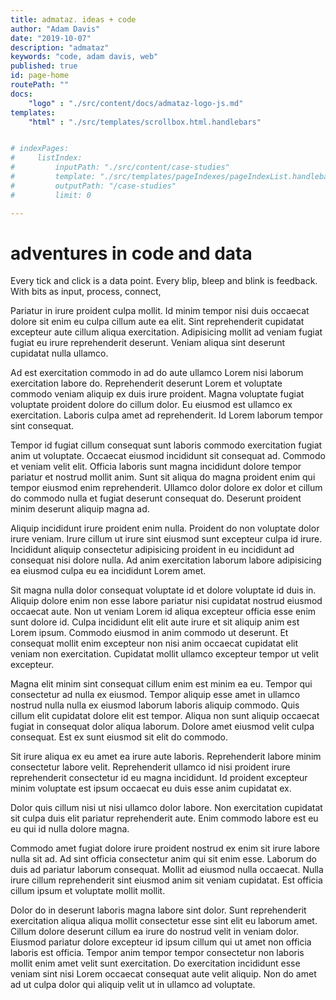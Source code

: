 ```yaml
---
title: admataz. ideas + code
author: "Adam Davis"
date: "2019-10-07"
description: "admataz"
keywords: "code, adam davis, web"
published: true
id: page-home
routePath: ""
docs: 
    "logo" : "./src/content/docs/admataz-logo-js.md"
templates: 
    "html" : "./src/templates/scrollbox.html.handlebars"


# indexPages: 
#     listIndex:
#         inputPath: "./src/content/case-studies"
#         template: "./src/templates/pageIndexes/pageIndexList.handlebars"
#         outputPath: "/case-studies"
#         limit: 0

---
```


# adventures in code and data


Every tick and click is a data point. Every blip, bleep and blink is feedback. 
With bits as input, process, connect,  


Pariatur in irure proident culpa mollit. Id minim tempor nisi duis occaecat dolore sit enim eu culpa cillum aute ea elit. Sint reprehenderit cupidatat excepteur aute cillum aliqua exercitation. Adipisicing mollit ad veniam fugiat fugiat eu irure reprehenderit deserunt. Veniam aliqua sint deserunt cupidatat nulla ullamco.

Ad est exercitation commodo in ad do aute ullamco Lorem nisi laborum exercitation labore do. Reprehenderit deserunt Lorem et voluptate commodo veniam aliquip ex duis irure proident. Magna voluptate fugiat voluptate proident dolore do cillum dolor. Eu eiusmod est ullamco ex exercitation. Laboris culpa amet ad reprehenderit. Id Lorem laborum tempor sint consequat.

Tempor id fugiat cillum consequat sunt laboris commodo exercitation fugiat anim ut voluptate. Occaecat eiusmod incididunt sit consequat ad. Commodo et veniam velit elit. Officia laboris sunt magna incididunt dolore tempor pariatur et nostrud mollit anim. Sunt sit aliqua do magna proident enim qui tempor eiusmod enim reprehenderit. Ullamco dolor dolore ex dolor et cillum do commodo nulla et fugiat deserunt consequat do. Deserunt proident minim deserunt aliquip magna ad.

Aliquip incididunt irure proident enim nulla. Proident do non voluptate dolor irure veniam. Irure cillum ut irure sint eiusmod sunt excepteur culpa id irure. Incididunt aliquip consectetur adipisicing proident in eu incididunt ad consequat nisi dolore nulla. Ad anim exercitation laborum labore adipisicing ea eiusmod culpa eu ea incididunt Lorem amet.

Sit magna nulla dolor consequat voluptate id et dolore voluptate id duis in. Aliquip dolore enim non esse labore pariatur nisi cupidatat nostrud eiusmod occaecat aute. Non ut veniam Lorem id aliqua excepteur officia esse enim sunt dolore id. Culpa incididunt elit elit aute irure et sit aliquip anim est Lorem ipsum. Commodo eiusmod in anim commodo ut deserunt. Et consequat mollit enim excepteur non nisi anim occaecat cupidatat elit veniam non exercitation. Cupidatat mollit ullamco excepteur tempor ut velit excepteur.

Magna elit minim sint consequat cillum enim est minim ea eu. Tempor qui consectetur ad nulla ex eiusmod. Tempor aliquip esse amet in ullamco nostrud nulla nulla ex eiusmod laborum laboris aliquip commodo. Quis cillum elit cupidatat dolore elit est tempor. Aliqua non sunt aliquip occaecat fugiat in consequat dolor aliqua laborum. Dolore amet eiusmod velit culpa consequat. Est ex sunt eiusmod sit elit do commodo.

Sit irure aliqua ex eu amet ea irure aute laboris. Reprehenderit labore minim consectetur labore velit. Reprehenderit ullamco id nisi proident irure reprehenderit consectetur id eu magna incididunt. Id proident excepteur minim voluptate est ipsum occaecat eu duis esse anim cupidatat ex.

Dolor quis cillum nisi ut nisi ullamco dolor labore. Non exercitation cupidatat sit culpa duis elit pariatur reprehenderit aute. Enim commodo labore est eu eu qui id nulla dolore magna.

Commodo amet fugiat dolore irure proident nostrud ex enim sit irure labore nulla sit ad. Ad sint officia consectetur anim qui sit enim esse. Laborum do duis ad pariatur laborum consequat. Mollit ad eiusmod nulla occaecat. Nulla irure cillum reprehenderit sint eiusmod anim sit veniam cupidatat. Est officia cillum ipsum et voluptate mollit mollit.

Dolor do in deserunt laboris magna labore sint dolor. Sunt reprehenderit exercitation aliqua aliqua mollit consectetur esse sint elit eu laborum amet. Cillum dolore deserunt cillum ea irure do nostrud velit in veniam dolor. Eiusmod pariatur dolore excepteur id ipsum cillum qui ut amet non officia laboris est officia. Tempor anim tempor tempor consectetur non laboris mollit enim amet velit sunt exercitation. Do exercitation incididunt esse veniam sint nisi Lorem occaecat consequat aute velit aliquip. Non do amet ad ut culpa dolor qui aliquip velit ut in ullamco ad voluptate.